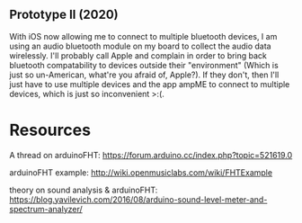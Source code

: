 ## Prototype II (2020)

With iOS now allowing me to connect to multiple bluetooth devices, I am using an audio bluetooth module on my board to collect the audio data wirelessly. I'll probably call Apple and complain in order to bring back bluetooth compatability to devices outside their "environment" (Which is just so un-American, what're you afraid of, Apple?). If they don't, then I'll just have to use multiple devices and the app ampME to connect to multiple devices, which is just so inconvenient >:(.

# Resources

A thread on arduinoFHT:
https://forum.arduino.cc/index.php?topic=521619.0

arduinoFHT example:
http://wiki.openmusiclabs.com/wiki/FHTExample

theory on sound analysis & arduinoFHT:
https://blog.yavilevich.com/2016/08/arduino-sound-level-meter-and-spectrum-analyzer/